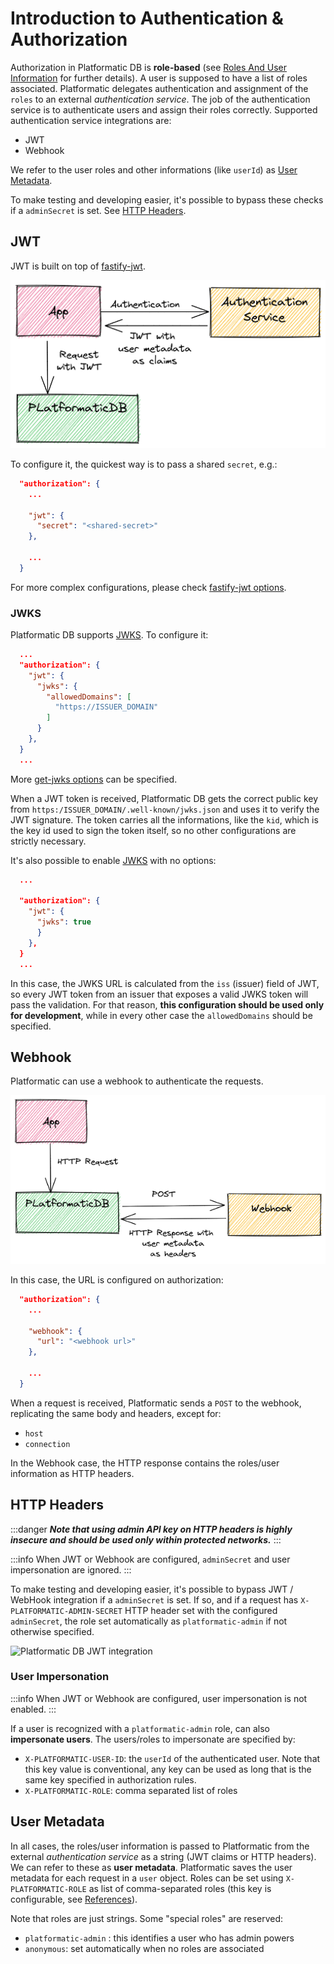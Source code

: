 # Introduction to Authentication & Authorization

Authorization in Platformatic DB is **role-based** (see [Roles And User Information](#roles-and-user-information) for further details).
A user is supposed to have a list of roles associated.
Platformatic delegates authentication and assignment of the `roles` to an external _authentication service_.
The job of the authentication service is to authenticate users and assign their roles correctly.
Supported authentication service integrations are:
- JWT
- Webhook

We refer to the user roles and other informations (like `userId`) as [User Metadata](#user-metadata).

To make testing and developing easier, it's possible to bypass these checks if a `adminSecret` is set. See [HTTP Headers](#http-headers).

## JWT
JWT is built on top of [fastify-jwt](https://github.com/fastify/fastify-jwt).

![Platformatic DB JWT integration](./images/jwt.png)

To configure it, the quickest way is to pass a shared `secret`, e.g.:

```json
  "authorization": {
    ...

    "jwt": {
      "secret": "<shared-secret>"
    },

    ...
  }
```
For more complex configurations, please check [fastify-jwt options](https://github.com/fastify/fastify-jwt#options).

### JWKS

Platformatic DB supports [JWKS](https://www.rfc-editor.org/rfc/rfc7517). To configure it:

```json
  ...
  "authorization": {
    "jwt": {
      "jwks": {
        "allowedDomains": [
          "https://ISSUER_DOMAIN"
        ]
      }
    },
  }
  ...
```
More [get-jwks options](https://github.com/nearform/get-jwks#options) can be specified.

When a JWT token is received, Platformatic DB gets the correct public key from `https:/ISSUER_DOMAIN/.well-known/jwks.json` and uses it to verify the JWT signature. The token carries all the informations, like the `kid`, which is the key id used to sign the token itself, so no other configurations are strictly necessary.

It's also possible to enable [JWKS](https://www.rfc-editor.org/rfc/rfc7517) with no options:

```json
  ...

  "authorization": {
    "jwt": {
      "jwks": true
      }
    },
  }
  ...
```
In this case, the JWKS URL is calculated from the `iss` (issuer) field of JWT, so every JWT token from an issuer that exposes a valid JWKS token will pass the validation. For that reason, **this configuration should be used only for development**, while in every other case the `allowedDomains` should be specified.


## Webhook
Platformatic can use a webhook to authenticate the requests.

![Platformatic DB Webhook integration](./images/webhook.png)

In this case, the URL is configured on authorization:

```json
  "authorization": {
    ...

    "webhook": {
      "url": "<webhook url>"
    },

    ...
  }
````

When a request is received, Platformatic sends a `POST` to the webhook, replicating the same body and headers, except for:
- `host`
- `connection`

In the Webhook case, the HTTP response contains the roles/user information as HTTP headers.

## HTTP Headers

:::danger
***Note that using admin API key on HTTP headers is highly insecure and should be used only within protected networks.***
:::

:::info
When JWT or Webhook are configured, `adminSecret` and user impersonation are ignored.
:::

To make testing and developing easier, it's possible to bypass JWT / WebHook integration if a `adminSecret` is set.
If so, and if a request has `X-PLATFORMATIC-ADMIN-SECRET` HTTP header set with the configured `adminSecret`, the role set automatically as `platformatic-admin` if not otherwise specified.


![Platformatic DB JWT integration](./images/http.png)

### User Impersonation

:::info
When JWT or Webhook are configured, user impersonation is not enabled.
:::

If a user is recognized with a `platformatic-admin` role, can also **impersonate users**.
The users/roles to impersonate are specified by:
- `X-PLATFORMATIC-USER-ID`: the `userId` of the authenticated user. Note that this key value is conventional, any key can be used as long that is the same key specified in authorization rules.
- `X-PLATFORMATIC-ROLE`: comma separated list of roles

## User Metadata
In all cases, the roles/user information is passed to Platformatic from the external _authentication service_ as a string (JWT claims or HTTP headers).
We can refer to these as **user metadata**. Platformatic saves the user metadata for each request in a `user` object.
Roles can be set using `X-PLATFORMATIC-ROLE` as list of comma-separated roles (this key is configurable, see [References](../configuration.md#role-and-anonymous-keys)).

Note that roles are just strings. Some "special roles" are reserved:
- `platformatic-admin` : this identifies a user who has admin powers
- `anonymous`: set automatically when no roles are associated


